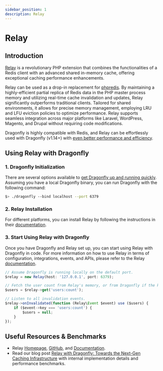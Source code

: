```yaml
---
sidebar_position: 1
description: Relay
---
```


# Relay

## Introduction

[Relay](https://relay.so/) is a revolutionary PHP extension that combines the functionalities of a Redis client
with an advanced shared in-memory cache, offering exceptional caching performance enhancements.

Relay can be used as a drop-in replacement for [phpredis](https://github.com/phpredis/phpredis).
By maintaining a highly-efficient partial replica of Redis data in the PHP master process memory and utilizing real-time cache invalidation and updates, Relay significantly outperforms traditional clients.
Tailored for shared environments, it allows for precise memory management, employing LRU and LFU eviction policies to optimize performance.
Relay supports seamless integration across major platforms like Laravel, WordPress, Magento, and Drupal without requiring code modifications.

Dragonfly is highly compatible with Redis, and Relay can be effortlessly used with Dragonfly (v1.14+) with
[even better performance and efficiency](https://www.dragonflydb.io/blog/relay-with-dragonfly-towards-the-next-gen-caching-infrastructure).

## Using Relay with Dragonfly

### 1. Dragonfly Initialization

There are several options available to [get Dragonfly up and running quickly](../getting-started/getting-started.md).
Assuming you have a local Dragonfly binary, you can run Dragonfly with the following command:

```bash
$> ./dragonfly --bind localhost --port 6379
```

### 2. Relay Installation

For different platforms, you can install Relay by following the instructions in their [documentation](https://relay.so/docs/installation).

### 3. Start Using Relay with Dragonfly

Once you have Dragonfly and Relay set up, you can start using Relay with Dragonfly in code.
For more information on how to use Relay in terms of configuration, integrations, events, and APIs, please refer to the Relay [documentation](https://relay.so/docs).

<!-- PHP is not supported for syntax highlighting yet. -->
```javascript
// Assume Dragonfly is running locally on the default port.
$relay = new Relay(host: '127.0.0.1', port: 6379);

// Fetch the user count from Relay's memory, or from Dragonfly if the key has not been cached, yet.
$users = $relay->get('users:count');

// Listen to all invalidation events.
$relay->onInvalidated(function (Relay\Event $event) use ($users) {
    if ($event->key === 'users:count') {
        $users = null;
    }
});
```

## Useful Resources & Benchmarks

- Relay [Homepage](https://relay.so/), [GitHub](https://github.com/cachewerk/relay), and [Documentation](https://relay.so/docs).
- Read our blog post [Relay with Dragonfly: Towards the Next-Gen Caching Infrastructure](https://www.dragonflydb.io/blog/relay-with-dragonfly-towards-the-next-gen-caching-infrastructure)
  with internal implementation details and performance benchmarks.

